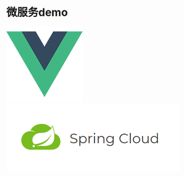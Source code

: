 # 微服务demo
![Vuejs](/web-front/src/assets/logo.png)
![SpringCloud](/web-front/src/assets/springcloud.png)
